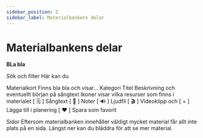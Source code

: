 ```yaml
---
sidebar_position: 2
sidebar_label: Materialbankens delar
---
```

# Materialbankens delar
**BLa bla**

Sök och filter
Här kan du

Materialkort
Finns bla bla och visar...
Kategori
Titel
Beskrivning och eventuellt början på sångtext
Ikoner visar vilka resurser som finns i materialet
[ 🗒️ ] Sångtext
[ 🎵 ] Noter
[ 🔊 ] Ljudfil
[ 🎬 ] Videoklipp
och
[ + ] Lägga till i planering
[ ❤️ ] Spara som favorit

Sidor
Eftersom materialbanken innehåller väldigt mycket material får allt inte plats på en sida. Längst ner kan du bläddra för att se mer material.